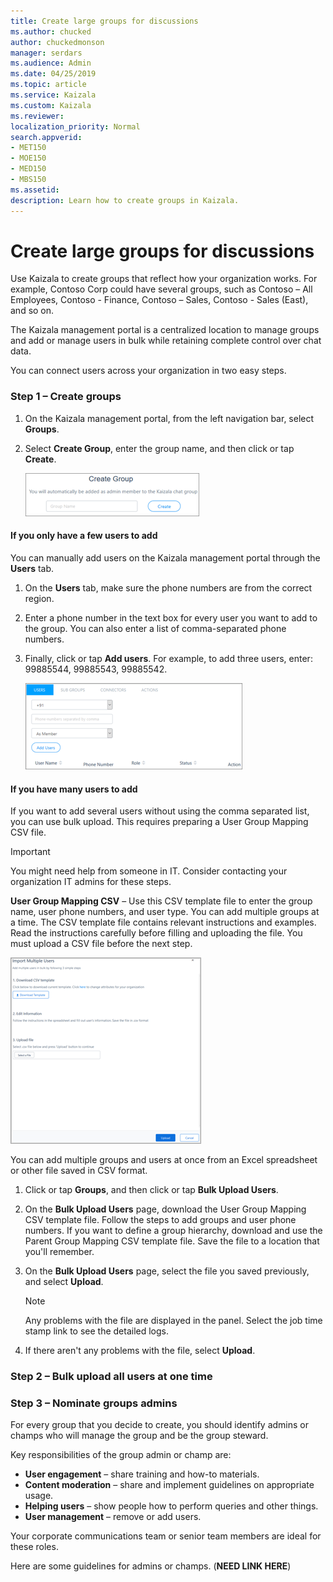 ```yaml
---
title: Create large groups for discussions
ms.author: chucked
author: chuckedmonson
manager: serdars
ms.audience: Admin
ms.date: 04/25/2019
ms.topic: article
ms.service: Kaizala
ms.custom: Kaizala
ms.reviewer: 
localization_priority: Normal
search.appverid:
- MET150
- MOE150
- MED150
- MBS150
ms.assetid: 
description: Learn how to create groups in Kaizala.
---
```


# Create large groups for discussions

Use Kaizala to create groups that reflect how your organization works. For example, Contoso Corp could have several groups, such as Contoso – All Employees, Contoso - Finance, Contoso – Sales, Contoso - Sales (East), and so on.

The Kaizala management portal is a centralized location to manage groups and add or manage users in bulk while retaining complete control over chat data.

You can connect users across your organization in two easy steps.

### Step 1 – Create groups

1. On the Kaizala management portal, from the left navigation bar, select **Groups**.
2. Select **Create Group**, enter the group name, and then click or tap **Create**.

   ![Screenshot of Create Group window](media/create-group.png)

#### If you only have a few users to add 

You can manually add users on the Kaizala management portal through the **Users** tab.

1. On the **Users** tab, make sure the phone numbers are from the correct region.
2. Enter a phone number in the text box for every user you want to add to the group. You can also enter a list of comma-separated phone numbers.
3. Finally, click or tap **Add users**. For example, to add three users, enter: 99885544, 99885543, 99885542.

   ![Screenshot of Add Users window](media/add-users.png)

#### If you have many users to add

If you want to add several users without using the comma separated list, you can use bulk upload. This requires preparing a User Group Mapping CSV file.

> [!IMPORTANT]
> You might need help from someone in IT. Consider contacting your organization IT admins for these steps.

**User Group Mapping CSV** – Use this CSV template file to enter the group name, user phone numbers, and user type. You can add multiple groups at a time. The CSV template file contains relevant instructions and examples. Read the instructions carefully before filling and uploading the file. You must upload a CSV file before the next step.

![Screenshot of Import Multiple Users window](media/import-multiple-users.png)

You can add multiple groups and users at once from an Excel spreadsheet or other file saved in CSV format.

1. Click or tap **Groups**, and then click or tap **Bulk Upload Users**.
2. On the **Bulk Upload Users** page, download the User Group Mapping CSV template file. Follow the steps to add groups and user phone numbers. If you want to define a group hierarchy, download and use the Parent Group Mapping CSV template file. Save the file to a location that you'll remember.
3. On the **Bulk Upload Users** page, select the file you saved previously, and select **Upload**.

   > [!NOTE]
   > Any problems with the file are displayed in the panel. Select the job time stamp link to see the detailed logs.

4. If there aren't any problems with the file, select **Upload**.

### Step 2 – Bulk upload all users at one time 


### Step 3 – Nominate groups admins

For every group that you decide to create, you should identify admins or champs who will manage the group and be the group steward.
 
Key responsibilities of the group admin or champ are:

- **User engagement** – share training and how-to materials.
- **Content moderation** – share and implement guidelines on appropriate usage. 
- **Helping users** –  show people how to perform queries and other things.
- **User management** – remove or add users. 

Your corporate communications team or senior team members are ideal for these roles.

Here are some guidelines for admins or champs. (**NEED LINK HERE**)

